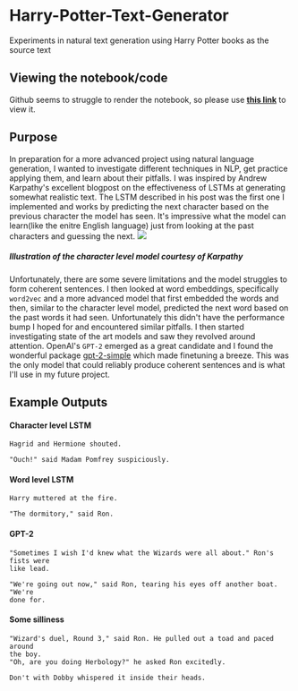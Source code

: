 # Harry-Potter-Text-Generator
Experiments in natural text generation using Harry Potter books as the source text

## Viewing the notebook/code
Github seems to struggle to render the notebook, so please use **[this link](https://nbviewer.jupyter.org/github/JackRNash/Harry-Potter-Text-Generator/blob/master/HarryPotter.ipynb)** to view it.

## Purpose
In preparation for a more advanced project using natural language generation, I wanted to investigate different techniques in NLP, get practice applying them, and learn about their pitfalls. I was inspired by Andrew Karpathy's excellent blogpost on the effectiveness of LSTMs at generating somewhat realistic text. The LSTM described in his post was the first one I implemented and works by predicting the next character based on the previous character the model has seen. It's impressive what the model can learn(like the enitre English language) just from looking at the past characters and guessing the next. 
![](http://karpathy.github.io/assets/rnn/charseq.jpeg)
##### Illustration of the character level model courtesy of Karpathy
Unfortunately, there are some severe limitations and the model struggles to form coherent sentences. I then looked at word embeddings, specifically `word2vec` and a more advanced model that first embedded the words and then, similar to the character level model, predicted the next word based on the past words it had seen. Unfortunately this didn't have the performance bump I hoped for and encountered similar pitfalls. I then started investigating state of the art models and saw they revolved around attention. OpenAI's `GPT-2` emerged as a great candidate and I found the wonderful package [gpt-2-simple](https://github.com/minimaxir/gpt-2-simple/) which made finetuning a breeze. This was the only model that could reliably produce coherent sentences and is what I'll use in my future project.

## Example Outputs
#### Character level LSTM

```
Hagrid and Hermione shouted.

"Ouch!" said Madam Pomfrey suspiciously.
```

#### Word level LSTM

```
Harry muttered at the fire.

"The dormitory," said Ron.
```

#### GPT-2

```
"Sometimes I wish I'd knew what the Wizards were all about." Ron's fists were
like lead.

"We're going out now," said Ron, tearing his eyes off another boat. "We're
done for.
```

#### Some silliness
``` 
"Wizard's duel, Round 3," said Ron. He pulled out a toad and paced around
the boy.
"Oh, are you doing Herbology?" he asked Ron excitedly.

Don't with Dobby whispered it inside their heads.
```
